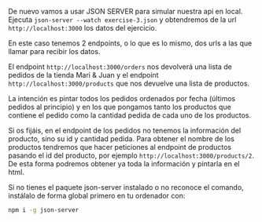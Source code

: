 De nuevo vamos a usar JSON SERVER para simular nuestra api en local. Ejecuta `json-server --watch exercise-3.json` y obtendremos de la url `http://localhost:3000` los datos del ejercicio.

En este caso tenemos 2 endpoints, o lo que es lo mismo, dos urls a las que llamar para recibir los datos.

El endpoint `http://localhost:3000/orders` nos devolverá una lista de pedidos de la tienda Mari & Juan y el endpoint `http://localhost:3000/products` que nos devuelve una lista de productos.

La intención es pintar todos los pedidos ordenados por fecha (últimos pedidos al principio) y en los que pongamos tanto los productos que contiene el pedido como la cantidad pedida de cada uno de los productos.

Si os fijáis, en el endpoint de los pedidos no tenemos la información del producto, sino su id y cantidad pedida. Para obtener el nombre de los productos tendremos que hacer peticiones al endpoint de productos pasando el id del producto, por ejemplo `http://localhost:3000/products/2`. De esta forma podremos obtener ya toda la información y pintarla en el html.

Si no tienes el paquete json-server instalado o no reconoce el comando, instálalo de forma global primero en tu ordenador con:

```bash
npm i -g json-server
```
